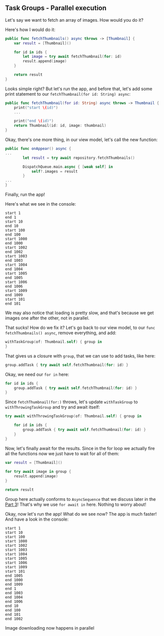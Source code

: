## Task Groups - Parallel execution 

Let's say we want to fetch an array of images. How would you do it?

Here's how I would do it:

```swift
public func fetchThumbnails() async throws -> [Thumbnail] {
    var result = [Thumbnail]()

    for id in ids {
        let image = try await fetchThumbnail(for: id)
        result.append(image)
    }

    return result
}
```

Looks simple right? But let's run the app, and before that, let's add some print statement to our `fetchThumbnail(for id: String) async`:
```swift
public func fetchThumbnail(for id: String) async throws -> Thumbnail {
    print("start \(id)")
    ...

    print("end \(id)")
    return Thumbnail(id: id, image: thumbnail)
}
```

Okay, there's one more thing, in our view model, let's call the new function:
```swift
public func onAppear() async {
...
        let result = try await repository.fetchThumbnails()

        DispatchQueue.main.async { [weak self] in
            self?.images = result
        }
...
}
```
Finally, run the app!

Here's what we see in the console:
```
start 1
end 1
start 10
end 10
start 100
end 100
start 1000
end 1000
start 1002
end 1002
start 1003
end 1003
start 1004
end 1004
start 1005
end 1005
start 1006
end 1006
start 1009
end 1009
start 101
end 101
```
We may also notice that loading is pretty slow, and that's because we get images one after the other, not in parallel.

That sucks! How do we fix it? Let's go back to our view model, to our `func fetchThumbnails() async`, remove everything, and add:

```swift
withTaskGroup(of: Thumbnail.self) { group in 
}
```

That gives us a closure with `group`, that we can use to add tasks, like here:
```swift
group.addTask { try await self.fetchThumbnail(for: id) }
```
Okay, we need our `for in` here:
```swift
for id in ids {
    group.addTask { try await self.fetchThumbnail(for: id) }
}
```
Since `fetchThumbnail(for:)` throws, let's update `withTaskGroup` to `withThrowingTaskGroup` and try and await itself:
```swift
try await withThrowingTaskGroup(of: Thumbnail.self) { group in

    for id in ids {
        group.addTask { try await self.fetchThumbnail(for: id) }
    }
}
```
Now, let's finally await for the results. Since in the for loop we actually fire all the functions now we just have to wait for all of them:
```swift
var result = [Thumbnail]()
            
for try await image in group {
    result.append(image)
}

return result
```

Group here actually conforms to `AsyncSequence` that we discuss later in the [Part 3](https://github.com/timdolenko/asyncyawaitu/edit/master/3-AsyncSequence.md)! That's why we use `for await in` here. Nothing to worry about!

Okay, now let's run the app! What do we see now? The app is much faster! And have a look in the console:

```
start 1
start 10
start 100
start 1000
start 1002
start 1003
start 1004
start 1005
start 1006
start 1009
start 101
end 1005
end 1000
end 1009
end 1
end 1003
end 1004
end 1006
end 10
end 100
end 101
end 1002
```
Image downloading now happens in parallel 
